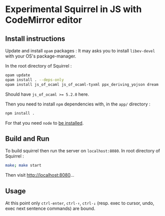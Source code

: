 # Experimental Squirrel in JS with CodeMirror editor

## Install instructions

Update and install `opam` packages :
It may asks you to install `libev-devel` with your OS's package-manager.

In the root directory of Squirrel :
```bash
opam update
opam install . --deps-only
opam install js_of_ocaml js_of_ocaml-tyxml ppx_deriving_yojson dream
```

Should have `js_of_ocaml >= 5.2.0` here.

Then you need to install `npm` dependencies with,
in the `app/` directory :
```bash
npm install .
```

For that you need `node` to [be installed](https://docs.npmjs.com/downloading-and-installing-node-js-and-npm).

## Build and Run

To build squirrel then run the server on `localhost:8080`.
In root directory of Squirrel :
```bash
make; make start
```

Then visit [http://localhost:8080](http://localhost:8080)…

## Usage

At this point only `ctrl-enter`, `ctrl-↑`, `ctrl-↓`  (resp. exec to
cursor, undo, exec next sentence commands) are bound.
